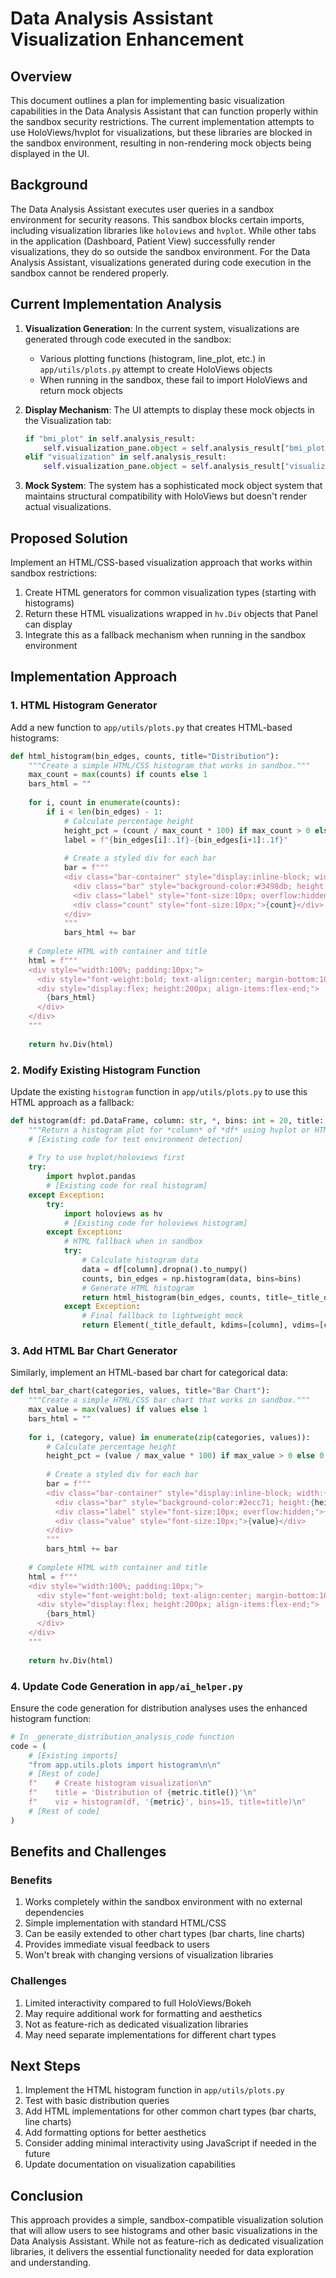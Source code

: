 # Data Analysis Assistant Visualization Enhancement

## Overview

This document outlines a plan for implementing basic visualization capabilities in the Data Analysis Assistant that can function properly within the sandbox security restrictions. The current implementation attempts to use HoloViews/hvplot for visualizations, but these libraries are blocked in the sandbox environment, resulting in non-rendering mock objects being displayed in the UI.

## Background

The Data Analysis Assistant executes user queries in a sandbox environment for security reasons. This sandbox blocks certain imports, including visualization libraries like `holoviews` and `hvplot`. While other tabs in the application (Dashboard, Patient View) successfully render visualizations, they do so outside the sandbox environment. For the Data Analysis Assistant, visualizations generated during code execution in the sandbox cannot be rendered properly.

## Current Implementation Analysis

1. **Visualization Generation**: In the current system, visualizations are generated through code executed in the sandbox:
   - Various plotting functions (histogram, line_plot, etc.) in `app/utils/plots.py` attempt to create HoloViews objects
   - When running in the sandbox, these fail to import HoloViews and return mock objects

2. **Display Mechanism**: The UI attempts to display these mock objects in the Visualization tab:
   ```python
   if "bmi_plot" in self.analysis_result:
       self.visualization_pane.object = self.analysis_result["bmi_plot"]
   elif "visualization" in self.analysis_result:
       self.visualization_pane.object = self.analysis_result["visualization"]
   ```

3. **Mock System**: The system has a sophisticated mock object system that maintains structural compatibility with HoloViews but doesn't render actual visualizations.

## Proposed Solution

Implement an HTML/CSS-based visualization approach that works within sandbox restrictions:

1. Create HTML generators for common visualization types (starting with histograms)
2. Return these HTML visualizations wrapped in `hv.Div` objects that Panel can display
3. Integrate this as a fallback mechanism when running in the sandbox environment

## Implementation Approach

### 1. HTML Histogram Generator

Add a new function to `app/utils/plots.py` that creates HTML-based histograms:

```python
def html_histogram(bin_edges, counts, title="Distribution"):
    """Create a simple HTML/CSS histogram that works in sandbox."""
    max_count = max(counts) if counts else 1
    bars_html = ""
    
    for i, count in enumerate(counts):
        if i < len(bin_edges) - 1:
            # Calculate percentage height
            height_pct = (count / max_count * 100) if max_count > 0 else 0
            label = f"{bin_edges[i]:.1f}-{bin_edges[i+1]:.1f}"
            
            # Create a styled div for each bar
            bar = f"""
            <div class="bar-container" style="display:inline-block; width:{100/len(counts)}%; text-align:center;">
              <div class="bar" style="background-color:#3498db; height:{height_pct}%; margin:0 2px;"></div>
              <div class="label" style="font-size:10px; overflow:hidden;">{label}</div>
              <div class="count" style="font-size:10px;">{count}</div>
            </div>
            """
            bars_html += bar
    
    # Complete HTML with container and title
    html = f"""
    <div style="width:100%; padding:10px;">
      <div style="font-weight:bold; text-align:center; margin-bottom:10px;">{title}</div>
      <div style="display:flex; height:200px; align-items:flex-end;">
        {bars_html}
      </div>
    </div>
    """
    
    return hv.Div(html)
```

### 2. Modify Existing Histogram Function

Update the existing `histogram` function in `app/utils/plots.py` to use this HTML approach as a fallback:

```python
def histogram(df: pd.DataFrame, column: str, *, bins: int = 20, title: str | None = None):
    """Return a histogram plot for *column* of *df* using hvplot or HTML fallback."""
    # [Existing code for test environment detection]
    
    # Try to use hvplot/holoviews first
    try:
        import hvplot.pandas
        # [Existing code for real histogram]
    except Exception:
        try:
            import holoviews as hv
            # [Existing code for holoviews histogram]
        except Exception:
            # HTML fallback when in sandbox
            try:
                # Calculate histogram data
                data = df[column].dropna().to_numpy()
                counts, bin_edges = np.histogram(data, bins=bins)
                # Generate HTML histogram
                return html_histogram(bin_edges, counts, title=_title_default)
            except Exception:
                # Final fallback to lightweight mock
                return Element(_title_default, kdims=[column], vdims=[column])
```

### 3. Add HTML Bar Chart Generator

Similarly, implement an HTML-based bar chart for categorical data:

```python
def html_bar_chart(categories, values, title="Bar Chart"):
    """Create a simple HTML/CSS bar chart that works in sandbox."""
    max_value = max(values) if values else 1
    bars_html = ""
    
    for i, (category, value) in enumerate(zip(categories, values)):
        # Calculate percentage height
        height_pct = (value / max_value * 100) if max_value > 0 else 0
        
        # Create a styled div for each bar
        bar = f"""
        <div class="bar-container" style="display:inline-block; width:{100/len(categories)}%; text-align:center;">
          <div class="bar" style="background-color:#2ecc71; height:{height_pct}%; margin:0 2px;"></div>
          <div class="label" style="font-size:10px; overflow:hidden;">{category}</div>
          <div class="value" style="font-size:10px;">{value}</div>
        </div>
        """
        bars_html += bar
    
    # Complete HTML with container and title
    html = f"""
    <div style="width:100%; padding:10px;">
      <div style="font-weight:bold; text-align:center; margin-bottom:10px;">{title}</div>
      <div style="display:flex; height:200px; align-items:flex-end;">
        {bars_html}
      </div>
    </div>
    """
    
    return hv.Div(html)
```

### 4. Update Code Generation in `app/ai_helper.py`

Ensure the code generation for distribution analyses uses the enhanced histogram function:

```python
# In _generate_distribution_analysis_code function
code = (
    # [Existing imports]
    "from app.utils.plots import histogram\n\n"
    # [Rest of code]
    f"    # Create histogram visualization\n"
    f"    title = 'Distribution of {metric.title()}'\n"
    f"    viz = histogram(df, '{metric}', bins=15, title=title)\n"
    # [Rest of code]
)
```

## Benefits and Challenges

### Benefits
1. Works completely within the sandbox environment with no external dependencies
2. Simple implementation with standard HTML/CSS
3. Can be easily extended to other chart types (bar charts, line charts)
4. Provides immediate visual feedback to users
5. Won't break with changing versions of visualization libraries

### Challenges
1. Limited interactivity compared to full HoloViews/Bokeh
2. May require additional work for formatting and aesthetics
3. Not as feature-rich as dedicated visualization libraries
4. May need separate implementations for different chart types

## Next Steps

1. Implement the HTML histogram function in `app/utils/plots.py`
2. Test with basic distribution queries
3. Add HTML implementations for other common chart types (bar charts, line charts)
4. Add formatting options for better aesthetics
5. Consider adding minimal interactivity using JavaScript if needed in the future
6. Update documentation on visualization capabilities

## Conclusion

This approach provides a simple, sandbox-compatible visualization solution that will allow users to see histograms and other basic visualizations in the Data Analysis Assistant. While not as feature-rich as dedicated visualization libraries, it delivers the essential functionality needed for data exploration and understanding. 